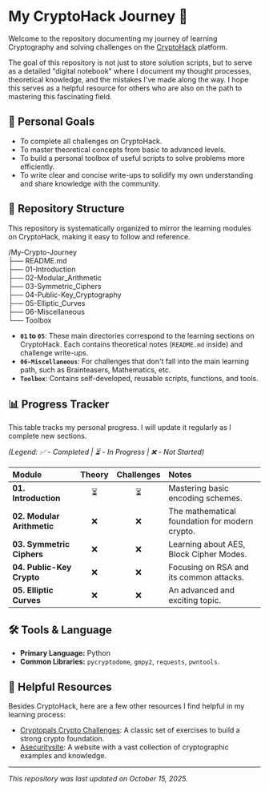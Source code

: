 # My CryptoHack Journey 🚀

Welcome to the repository documenting my journey of learning Cryptography and solving challenges on the [CryptoHack](https://cryptohack.org/) platform.

The goal of this repository is not just to store solution scripts, but to serve as a detailed "digital notebook" where I document my thought processes, theoretical knowledge, and the mistakes I've made along the way. I hope this serves as a helpful resource for others who are also on the path to mastering this fascinating field.

## 🎯 Personal Goals

* To complete all challenges on CryptoHack.
* To master theoretical concepts from basic to advanced levels.
* To build a personal toolbox of useful scripts to solve problems more efficiently.
* To write clear and concise write-ups to solidify my own understanding and share knowledge with the community.

## 📂 Repository Structure

This repository is systematically organized to mirror the learning modules on CryptoHack, making it easy to follow and reference.

/My-Crypto-Journey  
├── README.md  
├── 01-Introduction  
├── 02-Modular_Arithmetic  
├── 03-Symmetric_Ciphers  
├── 04-Public-Key_Cryptography  
├── 05-Elliptic_Curves  
├── 06-Miscellaneous  
└── Toolbox


* **`01` to `05`**: These main directories correspond to the learning sections on CryptoHack. Each contains theoretical notes (`README.md` inside) and challenge write-ups.
* **`06-Miscellaneous`**: For challenges that don't fall into the main learning path, such as Brainteasers, Mathematics, etc.
* **`Toolbox`**: Contains self-developed, reusable scripts, functions, and tools.

## 📊 Progress Tracker

This table tracks my personal progress. I will update it regularly as I complete new sections.

*(Legend: ✅ - Completed | ⏳ - In Progress | ❌ - Not Started)*

| Module | Theory | Challenges | Notes |
| :--- | :---: | :---: | :--- |
| **01. Introduction** | ⏳ | ⏳ | Mastering basic encoding schemes. |
| **02. Modular Arithmetic** | ❌ | ❌ | The mathematical foundation for modern crypto. |
| **03. Symmetric Ciphers** | ❌ | ❌ | Learning about AES, Block Cipher Modes. |
| **04. Public-Key Crypto** | ❌ | ❌ | Focusing on RSA and its common attacks. |
| **05. Elliptic Curves** | ❌ | ❌ | An advanced and exciting topic. |

## 🛠️ Tools & Language

* **Primary Language:** Python
* **Common Libraries:** `pycryptodome`, `gmpy2`, `requests`, `pwntools`.

## 🔗 Helpful Resources

Besides CryptoHack, here are a few other resources I find helpful in my learning process:
* [Cryptopals Crypto Challenges](https://cryptopals.com/): A classic set of exercises to build a strong crypto foundation.
* [Asecuritysite](https://asecuritysite.com/): A website with a vast collection of cryptographic examples and knowledge.

---
*This repository was last updated on October 15, 2025.*